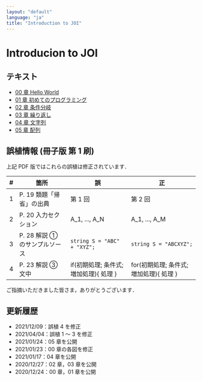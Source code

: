 ```yaml
---
layout: "default"
language: "ja"
title: "Introduction to JOI"
---
```


# Introducion to JOI

## テキスト
- [00 章 Hello World](00.pdf)
- [01 章 初めてのプログラミング](01.pdf)
- [02 章 条件分岐](02.pdf)
- [03 章 繰り返し](03.pdf)
- [04 章 文字列](04.pdf)
- [05 章 配列](05.pdf)

## 誤植情報 (冊子版 第 1 刷)
上記 PDF 版ではこれらの誤植は修正されています．

| # | 箇所 | 誤 | 正 |
| -- | -- | -- | -- |
| 1 | P. 19 類題「帰省」の出典 | 第 1 回 | 第 2 回 |
| 2 | P. 20 入力セクション | A_1, ..., A_N | A_1, ..., A_M |
| 3 | P. 28 解説 ① のサンプルソース | `string S = "ABC" + "XYZ";` | `string S = "ABCXYZ";` |
| 4 | P. 23 解説 ③ 文中 | if(初期処理; 条件式; 増加処理){ 処理 } | for(初期処理; 条件式; 増加処理){ 処理 } |

ご指摘いただきました皆さま，ありがとうございます．

## 更新履歴
- 2021/12/09：誤植 4 を修正
- 2021/04/04：誤植 1 ～ 3 を修正
- 2021/01/24：05 章を公開
- 2021/01/23：00 章の各図を修正
- 2021/01/17：04 章を公開
- 2020/12/27：02 章，03 章を公開
- 2020/12/24：00 章，01 章を公開
